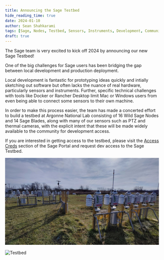 ```yaml
---
title: Announcing the Sage Testbed
hide_reading_time: true
date: 2024-01-10
author: Sean Shahkarami
tags: [Sage, Nodes, Testbed, Sensors, Instruments, Development, Community]
draft: true
---
```


The Sage team is very excited to kick off 2024 by announcing our new Sage Testbed!

<!--truncate-->

One of the big challenges for Sage users has been bridging the gap between local development and production deployment.

Local development is fantastic for prototyping ideas quickly and intially sketching out software but often lacks the nuance of real hardware, particularly sensors and instruments. Further, specific technical challenges with tools like Docker or Rancher Desktop limit Mac or Windows users from even being able to connect some sensors to their own machine.

In order to make this process easier, the team has made a concerted effort to build a testbed at Argonne National Lab consisting of 16 Wild Sage Nodes and 14 Sage Blades, along with many of our sensors such as PTZ and thermal cameras, with the explicit intent that these will be made widely available to the community for development access.

If you are interested in getting access to the testbed, please visit the [Access Creds](https://portal.sagecontinuum.org/account/access) section of the Sage Portal and request dev access to the Sage Testbed.

![Testbed](./img/sage-testbed/wide.jpg)

![Testbed](./img/sage-testbed/sunset.jpg)
